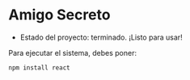 <h1> Amigo Secreto </h1>

- Estado del proyecto: terminado. ¡Listo para usar!

Para ejecutar el sistema, debes poner:

```npm install react```

